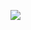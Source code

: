 <a href= "https://discord.com/users/563718132863074324"><img align="right" src="https://lanyard-profile-readme.vercel.app/api/842378070857875497?bg=00000000" /></a>
